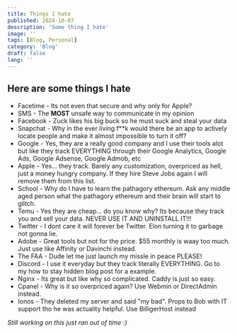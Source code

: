 ```yaml
---
title: Things I hate
published: 2024-10-07
description: 'Some thing I hate'
image: ''
tags: [Blog, Personal]
category: 'Blog'
draft: false 
lang: ''
---
```

## Here are some things I hate
- Facetime - Its not even that secure and why only for Apple?
- SMS - The **MOST** unsafe way to communicate in my opinion
- Facebook - Zuck likes his big buck so he must suck and steal your data
- Snapchat - Why in the ever living f**k would there be an app to actively locate people and make it almost impossible to turn it off?
- Google - Yes, they are a really good company and I use their tools alot but like they track EVERYTHING through their Google Analytics, Google Ads, Google Adsense, Google Admob, etc
- Apple - Yes... they track. Barely any customization, overpriced as hell, just a money hungry company. If they hire Steve Jobs again I will remove them from this list.
- School - Why do I have to learn the pathagory ethereum. Ask any middle aged person what the pathagory ethereum and their brain will start to glitch. 
- Temu - Yes they are cheap... do you know why? Its because they track you and sell your data. NEVER USE IT AND UNINSTALL IT!!!
- Twitter - I dont care it will forever be Twitter. Elon turning it to garbage not gonna lie. 
- Adobe - Great tools but not for the price. $55 monthly is waay too much. Just use like Affinity or Davinchi instead.
- The FAA - Dude let me just launch my missle in peace PLEASE!
- Discord - I use it everyday but they track literally EVERYTHING. Go to my how to stay hidden blog post for a example.
- Nginx - Its great but like why so complicated. Caddy is just so easy.
- Cpanel - Why is it so overpriced again? Use Webmin or DirectAdmin instead. 
- Ionos - They deleted my server and said "my bad". Props to Bob with IT support tho he was actuality helpful. Use BilligerHost instead

*Still working on this just ran out of time :)*